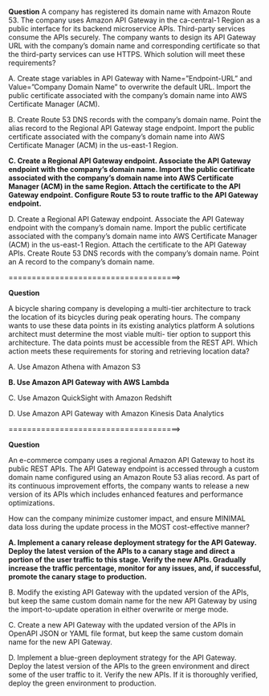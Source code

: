 **Question** A company has registered its domain name with Amazon Route 53. The company uses Amazon API Gateway in the ca-central-1 Region as a public interface for its backend microservice APIs. Third-party services consume the APIs securely. The company wants to design its API Gateway URL with the company’s domain name and corresponding certificate so that the third-party services can use HTTPS.
Which solution will meet these requirements?

A. Create stage variables in API Gateway with Name=”Endpoint-URL” and Value=”Company Domain Name” to overwrite the default URL. Import the public certificate associated with the company’s domain name into AWS Certificate Manager (ACM).

B. Create Route 53 DNS records with the company’s domain name. Point the alias record to the Regional API Gateway stage endpoint. Import the public certificate associated with the company’s domain name into AWS Certificate Manager (ACM) in the us-east-1 Region.

**C. Create a Regional API Gateway endpoint. Associate the API Gateway endpoint with the company’s domain name. Import the public certificate associated with the company’s domain name into AWS Certificate Manager (ACM) in the same Region. Attach the certificate to the API Gateway endpoint. Configure Route 53 to route traffic to the API Gateway endpoint.**

D. Create a Regional API Gateway endpoint. Associate the API Gateway endpoint with the company’s domain name. Import the public certificate associated with the company’s domain name into AWS Certificate Manager (ACM) in the us-east-1 Region. Attach the certificate to the API Gateway APIs. Create Route 53 DNS records with the company’s domain name. Point an A record to the company’s domain name.


=====================================>

**Question**

A bicycle sharing company is developing a multi-tier architecture to track the location of its bicycles during peak operating hours. The company wants to use these data points in its existing analytics platform A solutions architect must determine the most viable multi- tier option to support this architecture. The data points must be accessible from the REST API. Which action meets these requirements for storing and retrieving location data?

A. Use Amazon Athena with Amazon S3

**B. Use Amazon API Gateway with AWS Lambda**

C. Use Amazon QuickSight with Amazon Redshift

D. Use Amazon API Gateway with Amazon Kinesis Data Analytics

=====================================>

**Question**

An e-commerce company uses a regional Amazon API Gateway to host its public REST APIs. The API Gateway endpoint is accessed through a custom domain name configured using an Amazon Route 53 alias record. As part of its continuous improvement efforts, the company wants to release a new version of its APIs which includes enhanced features and performance optimizations.

How can the company minimize customer impact, and ensure MINIMAL data loss during the update process in the MOST cost-effective manner?

**A. Implement a canary release deployment strategy for the API Gateway. Deploy the latest version of the APIs to a canary stage and direct a portion of the user traffic to this stage. Verify the new APIs. Gradually increase the traffic percentage, monitor for any issues, and, if successful, promote the canary stage to production.**

B. Modify the existing API Gateway with the updated version of the APIs, but keep the same custom domain name for the new API Gateway by using the import-to-update operation in either overwrite or merge mode.

C. Create a new API Gateway with the updated version of the APIs in OpenAPI JSON or YAML file format, but keep the same custom domain name for the new API Gateway.

D. Implement a blue-green deployment strategy for the API Gateway. Deploy the latest version of the APIs to the green environment and direct some of the user traffic to it. Verify the new APIs. If it is thoroughly verified, deploy the green environment to production.